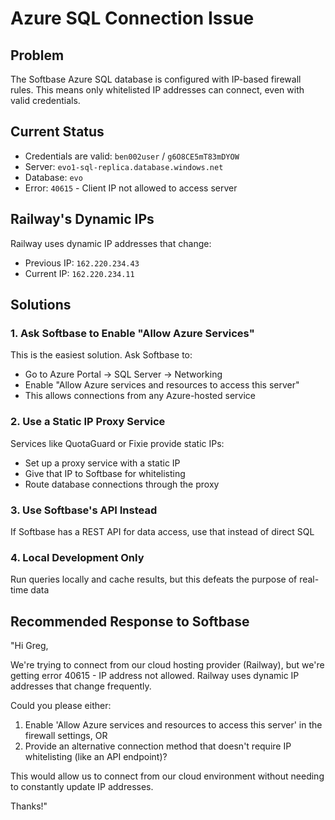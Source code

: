 # Azure SQL Connection Issue

## Problem
The Softbase Azure SQL database is configured with IP-based firewall rules. This means only whitelisted IP addresses can connect, even with valid credentials.

## Current Status
- Credentials are valid: `ben002user` / `g6O8CE5mT83mDYOW`
- Server: `evo1-sql-replica.database.windows.net`
- Database: `evo`
- Error: `40615` - Client IP not allowed to access server

## Railway's Dynamic IPs
Railway uses dynamic IP addresses that change:
- Previous IP: `162.220.234.43`
- Current IP: `162.220.234.11`

## Solutions

### 1. Ask Softbase to Enable "Allow Azure Services"
This is the easiest solution. Ask Softbase to:
- Go to Azure Portal → SQL Server → Networking
- Enable "Allow Azure services and resources to access this server"
- This allows connections from any Azure-hosted service

### 2. Use a Static IP Proxy Service
Services like QuotaGuard or Fixie provide static IPs:
- Set up a proxy service with a static IP
- Give that IP to Softbase for whitelisting
- Route database connections through the proxy

### 3. Use Softbase's API Instead
If Softbase has a REST API for data access, use that instead of direct SQL

### 4. Local Development Only
Run queries locally and cache results, but this defeats the purpose of real-time data

## Recommended Response to Softbase

"Hi Greg,

We're trying to connect from our cloud hosting provider (Railway), but we're getting error 40615 - IP address not allowed. Railway uses dynamic IP addresses that change frequently.

Could you please either:
1. Enable 'Allow Azure services and resources to access this server' in the firewall settings, OR
2. Provide an alternative connection method that doesn't require IP whitelisting (like an API endpoint)?

This would allow us to connect from our cloud environment without needing to constantly update IP addresses.

Thanks!"